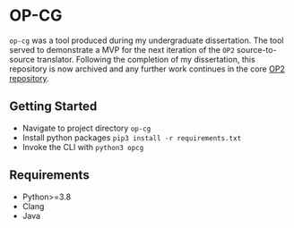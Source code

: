 # OP-CG

`op-cg` was a tool produced during my undergraduate dissertation. The tool served to demonstrate a MVP for the next iteration of the `OP2` source-to-source translator. Following the completion of my dissertation, this repository is now archived and any further work continues in the core [OP2 repository](https://github.com/OP-DSL/OP2-Common). 

## Getting Started

- Navigate to project directory `op-cg`
- Install python packages `pip3 install -r requirements.txt`
- Invoke the CLI with `python3 opcg`

## Requirements

- Python>=3.8
- Clang
- Java
